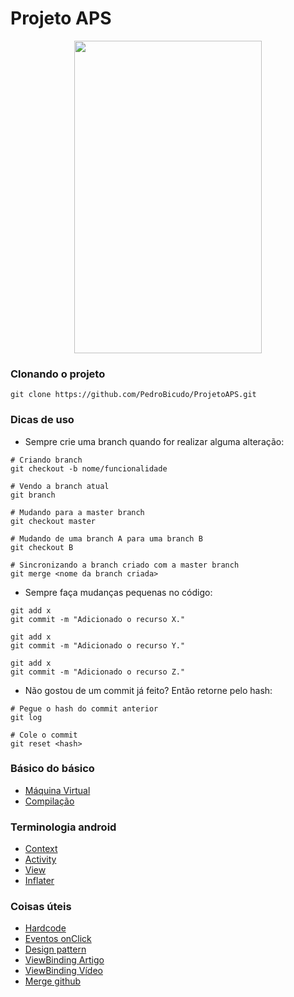 # Projeto APS

<p align='center'>
<image src="https://user-images.githubusercontent.com/43938917/81577555-f0e6ab00-937f-11ea-86fd-ac26a353fa98.gif" width="300" height="500"/>
</p>

### Clonando o projeto
```
git clone https://github.com/PedroBicudo/ProjetoAPS.git
```

### Dicas de uso
- Sempre crie uma branch quando for realizar alguma alteração:
```
# Criando branch
git checkout -b nome/funcionalidade

# Vendo a branch atual
git branch

# Mudando para a master branch
git checkout master

# Mudando de uma branch A para uma branch B
git checkout B

# Sincronizando a branch criado com a master branch
git merge <nome da branch criada>
```
- Sempre faça mudanças pequenas no código:
```
git add x
git commit -m "Adicionado o recurso X."

git add x
git commit -m "Adicionado o recurso Y."

git add x
git commit -m "Adicionado o recurso Z."
```
- Não gostou de um commit já feito? Então retorne pelo hash:
```
# Pegue o hash do commit anterior
git log

# Cole o commit
git reset <hash>

```

### Básico do básico
- [Máquina Virtual](https://source.android.com/devices/tech/dalvik)
- [Compilação](http://www.theappguruz.com/blog/android-compilation-process)

### Terminologia android
- [Context](https://www.youtube.com/watch?v=JzewiQixgRI)
- [Activity](https://www.androidpro.com.br/blog/desenvolvimento-android/activity-intro/)
- [View](https://developer.android.com/reference/android/view/View)
- [Inflater](https://www.youtube.com/watch?v=OruZfYp0GLM)

### Coisas úteis
- [Hardcode](https://stackoverflow.com/questions/28674267/android-app-layout-looks-bad-with-hardcoded-values)
- [Eventos onClick](https://androidacademic.blogspot.com/2016/12/multiple-buttons-onclicklistener-android.html)
- [Design pattern](https://www.tutorialspoint.com/design_pattern/design_pattern_overview.htm)
- [ViewBinding Artigo](https://www.raywenderlich.com/6430697-view-binding-tutorial-for-android-getting-started)
- [ViewBinding Vídeo](https://www.youtube.com/watch?v=jIBW6HFcpv8)
- [Merge github](https://githowto.com/pt-BR/merging_back_to_master)
